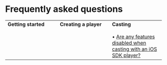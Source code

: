 # Frequently asked questions 

<table>
  <tr>
    <td width="33%" valign="top"><strong>Getting started</strong></td>
    <td width="33%" valign="top"><strong>Creating a player</strong></td> 
    <td width="33%" valign="top"><strong>Casting</strong><br/><br/>&bull; <a href="../faqs/which-features-are-disabled-during-ios-casting">Are any features disabled when casting with an iOS SDK player?</a></td>
  </tr>
</table>